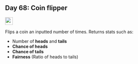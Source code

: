 ## Day 68: Coin flipper
[<img src="https://s18955.pcdn.co/wp-content/uploads/2018/02/github.png" width="25"/>](https://medium.com/me/stories/public)

Flips a coin an inputted number of times. Returns stats such as:

- Number of **heads** and **tails**
- **Chance of heads**
- **Chance of tails**
- **Fairness** (Ratio of heads to tails)

